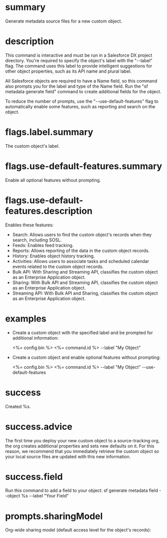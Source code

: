 # summary

Generate metadata source files for a new custom object.

# description

This command is interactive and must be run in a Salesforce DX project directory. You're required to specify the object's label with the "--label" flag. The command uses this label to provide intelligent suggestions for other object properties, such as its API name and plural label.

All Salesforce objects are required to have a Name field, so this command also prompts you for the label and type of the Name field. Run the "sf metadata generate field" command to create additional fields for the object.

To reduce the number of prompts, use the "--use-default-features" flag to automatically enable some features, such as reporting and search on the object.

# flags.label.summary

The custom object's label.

# flags.use-default-features.summary

Enable all optional features without prompting.

# flags.use-default-features.description

Enables these features:

* Search: Allows users to find the custom object's records when they search, including SOSL.
* Feeds: Enables feed tracking.
* Reports: Allows reporting of the data in the custom object records.
* History: Enables object history tracking.
* Activities: Allows users to associate tasks and scheduled calendar events related to the custom object records.
* Bulk API: With Sharing and Streaming API, classifies the custom object as an Enterprise Application object.
* Sharing: With Bulk API and Streaming API, classifies the custom object as an Enterprise Application object.
* Streaming API: With Bulk API and Sharing, classifies the custom object as an Enterprise Application object.

# examples

- Create a custom object with the specified label and be prompted for additional information:

  <%= config.bin %> <%= command.id %> --label "My Object"

- Create a custom object and enable optional features without prompting:

  <%= config.bin %> <%= command.id %> --label "My Object" --use-default-features

# success

Created %s.

# success.advice

The first time you deploy your new custom object to a source-tracking org, the org creates additional properties and sets new defaults on it. For this reason, we recommend that you immediately retrieve the custom object so your local source files are updated with this new information.

# success.field

Run this command to add a field to your object: sf generate metadata field --object %s --label "Your Field"

# prompts.sharingModel

Org-wide sharing model (default access level for the object's records):
